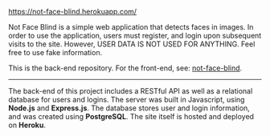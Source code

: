 https://not-face-blind.herokuapp.com/

Not Face Blind is a simple web application that detects faces in images. In order to use the application, users must register, and login upon subsequent visits to the site. However, USER DATA IS NOT USED FOR ANYTHING. Feel free to use fake information.

This is the back-end repository. For the front-end, see: [not-face-blind](https://github.com/spencerericfong/not-face-blind).

---

The back-end of this project includes a RESTful API as well as a relational database for users and logins. The server was built in Javascript, using **Node.js** and **Express.js**. The database stores user and login information, and was created using **PostgreSQL**. The site itself is hosted and deployed on **Heroku**.
